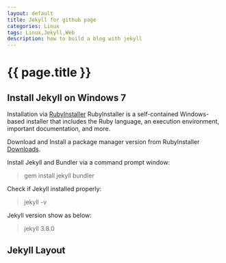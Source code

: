 ```yaml
---
layout: default
title: Jekyll for github page
categories: Linux
tags: Linux,Jekyll,Web
description: how to build a blog with jekyll
---
```

# {{ page.title }}

## Install Jekyll on Windows 7

Installation via [RubyInstaller][rubyinstaller_home]
RubyInstaller is a self-contained Windows-based installer that includes the Ruby language, an execution environment, important documentation, and more.

Download and Install a package manager version from RubyInstaller [Downloads][RubyInstaller_download].

Install Jekyll and Bundler via a command prompt window:
> gem install jekyll bundler

Check if Jekyll installed properly: 
> jekyll -v

Jekyll version show as below: 
> jekyll 3.8.0


## Jekyll Layout



[rubyinstaller_home]:https://rubyinstaller.org/
[RubyInstaller_download]:https://rubyinstaller.org/downloads/
